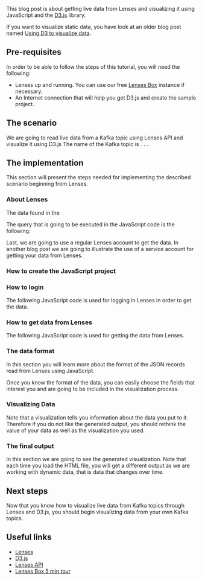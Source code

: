 This blog post is about getting live data from Lenses and visualizing it using
JavaScript and the [D3.js](https://d3js.org/) library.

If you want to visualize static data, you have look at an older blog post named
[Using D3 to visualize data](https://lenses.io/blog/2019/11/visualize-spatial-data-from-apache-kafka-with-d3/).

## Pre-requisites

In order to be able to follow the steps of this tutorial, you will need the following:

- Lenses up and running. You can use our free [Lenses Box](https://lenses.io/box/) instance if necessary.
- An Internet connection that will help you get D3.js and create the sample project.

## The scenario

We are going to read live data from a Kafka topic using Lenses API and visualize
it using D3.js The name of the Kafka topic is `...`.

## The implementation

This section will present the steps needed for implementing the described
scenario beginning from Lenses.

### About Lenses


The data found in the 

The query that is going to be executed in the JavaScript code is the following:


Last, we are going to use a regular Lenses account to get the data. In another
blog post we are going to illustrate the use of a service account for getting
your data from Lenses.

### How to create the JavaScript project


### How to login

The following JavaScript code is used for logging in Lenses in order to get the data.


### How to get data from Lenses

The following JavaScript code is used for getting the data from Lenses.



### The data format

In this section you will learn more about the format of the JSON records read
from Lenses using JavaScript.


Once you know the format of the data, you can easily choose the fields that
interest you and are going to be included in the visualization process.


### Visualizing Data



Note that a visualization tells you information about the data you put to it.
Therefore if you do not like the generated output, you should rethink the
value of your data as well as the visualization you used.

### The final output

In this section we are going to see the generated visualization. Note that each
time you load the HTML file, you will get a different output as we are working
with dynamic data, that is data that changes over time.


## Next steps

Now that you know how to visualize live data from Kafka topics through Lenses
and D3.js, you should begin visualizing data from your own Kafka topics.

## Useful links

- [Lenses](https://lenses.io/)
- [D3.js](https://d3js.org/)
- [Lenses API](https://api.lenses.io/)
- [Lenses Box 5 min tour](https://lenses.io/box/)
